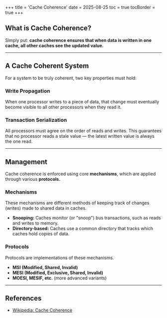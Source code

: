 +++
title = 'Cache Coherence'
date = 2025-08-25
toc = true
tocBorder = true
+++
## What is Cache Coherence?
Simply put: **cache coherence ensures that when data is written in one cache, all other caches see the updated value.** 

---

## A Cache Coherent System 
For a system to be truly coherent, two key properties must hold: 

### Write Propagation 
When one processor writes to a piece of data, that change must eventually become visible to all other processors when they read it. 

### Transaction Serialization 
All processors must agree on the order of reads and writes. This guarantees that no processor reads a stale value — the latest written value is always the one read. 

---

## Management 
Cache coherence is enforced using core **mechanisms**, which are applied through various **protocols.**

### Mechanisms 
These mechanisms are different methods of keeping track of changes (writes) made to shared data in caches. 
- **Snooping:** Caches monitor (or "snoop") bus transactions, such as reads and writes to memory. 
- **Directory-based:** Caches use a common directory that tracks which caches hold copies of data. 

### Protocols 
Protocols are implementations of these mechanisms. 
- **MSI (Modified, Shared, Invalid)** 
- **MESI (Modified, Exclusive, Shared, Invalid)** 
- **MOESI, MESIF, etc.** (more advanced variants) 

---

## References  
- [Wikipedia: Cache Coherence](https://en.wikipedia.org/wiki/Cache_Coherence) 

